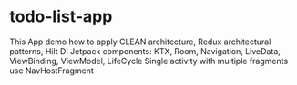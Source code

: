 # todo-list-app
This App demo how to apply CLEAN architecture, Redux architectural patterns, Hilt DI
Jetpack components: KTX, Room, Navigation, LiveData, ViewBinding, ViewModel, LifeCycle
Single activity with multiple fragments use NavHostFragment